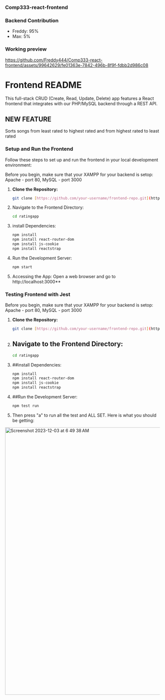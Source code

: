 
### Comp333-react-frontend

### Backend Contribution
- Freddy: 95%
- Max: 5%

### Working preview

https://github.com/Freddy444/Comp333-react-frontend/assets/99642629/fe01363e-7842-496b-8f9f-fdbb2d986c08


# Frontend README
This full-stack CRUD (Create, Read, Update, Delete) app features a React frontend that integrates with our PHP/MySQL backend through a REST API. 

## NEW FEATURE
Sorts songs from least rated to highest rated and from highest rated to least rated
### Setup and Run the Frontend

Follow these steps to set up and run the frontend in your local development environment:

Before you begin, make sure that your XAMPP for your backend is setop: Apache - port 80, MySQL - port 3000

1. **Clone the Repository:**
   ```bash
   git clone [https://github.com/your-username/frontend-repo.git](https://github.com/Freddy444/Comp333-react-frontend.git)

2. Navigate to the Frontend Directory:
   ```bash
   cd ratingapp

3. install Dependencies:
   ```bash
   npm install
   npm install react-router-dom
   npm install js-cookie
   npm install reactstrap

4. Run the Development Server:
   ```bash
   npm start

5. Accessing the App:
Open a web browser and go to http://localhost:3000**

### Testing Frontend with Jest

Before you begin, make sure that your XAMPP for your backend is setop: Apache - port 80, MySQL - port 3000

1. **Clone the Repository:**
   ```bash
   git clone [https://github.com/your-username/frontend-repo.git](https://github.com/Freddy444/Comp333-react-frontend.git)

2. ## Navigate to the Frontend Directory:
   ```bash
   cd ratingapp

3. ##install Dependencies:
   ```bash
   npm install
   npm install react-router-dom
   npm install js-cookie
   npm install reactstrap

4. ##Run the Development Server:
   ```bash
   npm test run

5. Then press "a" to run all the test and ALL SET. Here is what you should be getting:
<img width="871" alt="Screenshot 2023-12-03 at 6 49 38 AM" src="https://github.com/Freddy444/Comp333-react-frontend/assets/99642629/9ea27a8a-bc1d-45a4-a31b-5db076aa70fe">
